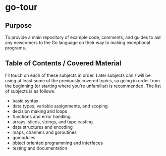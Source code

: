 # go-tour

## Purpose

To provide a main repository of example code, comments, and guides to aid any 
newcomers to the Go language on their way to making exceptional programs. 

## Table of Contents / Covered Material

I'll touch on each of these subjects in order. Later subjects can / will be using 
at least some of the previously covered topics, so going in order from the beginning
(or starting where you're unfamiliar) is recommended. The list of subjects is as
follows:

* basic syntax
* data types, variable assignments, and scoping
* decision making and loops
* functions and error handling
* arrays, slices, strings, and type casting
* data structures and encoding
* maps, channels and goroutines
* gomodules
* object oriented programming and interfaces
* testing and documentation
